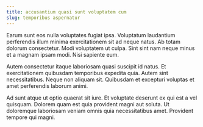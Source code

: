 ```yaml
---
title: accusantium quasi sunt voluptatem cum
slug: temporibus aspernatur
---
```


Earum sunt eos nulla voluptates fugiat ipsa. Voluptatum laudantium perferendis illum minima exercitationem sit ad neque natus. Ab totam dolorum consectetur. Modi voluptatem ut culpa. Sint sint nam neque minus et a magnam ipsam modi. Nisi sapiente eum.

Autem consectetur itaque laboriosam quasi suscipit id natus. Et exercitationem quibusdam temporibus expedita quia. Autem sint necessitatibus. Neque non aliquam sit. Quibusdam et excepturi voluptas et amet perferendis laborum animi.

Ad sunt atque ut optio quaerat sit iure. Et voluptate deserunt ex qui est a vel quisquam. Dolorem quam est quia provident magni aut soluta. Ut doloremque laboriosam veniam omnis quia necessitatibus amet. Provident tempore qui magni.
